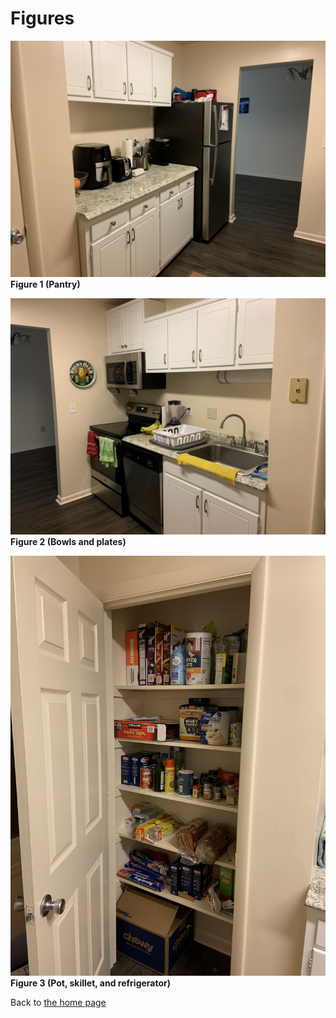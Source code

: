 # Figures 

![fig1](IMG_1688.jpg) **Figure 1 (Pantry)**

![fig2](IMG_1689.jpg) **Figure 2 (Bowls and plates)**

![fig3](IMG_1690.jpg) **Figure 3 (Pot, skillet, and refrigerator)**

Back to [the home page](index.html)
